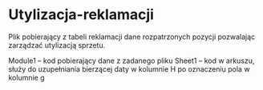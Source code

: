 # Utylizacja-reklamacji
Plik pobierający z tabeli reklamacji dane rozpatrzonych pozycji pozwalając zarządzać utylizacją sprzetu.

Module1 – kod pobierający dane z zadanego pliku
Sheet1 – kod w arkuszu, służy do uzupełniania bierzącej daty w kolumnie H po oznaczeniu pola w kolumnie g
